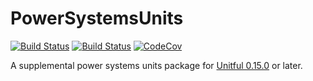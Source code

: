 # PowerSystemsUnits

[![Build Status](https://travis-ci.com/invenia/PowerSystemsUnits.jl.svg?branch=master)](https://travis-ci.com/invenia/PowerSystemsUnits.jl)
[![Build Status](https://ci.appveyor.com/api/projects/status/github/invenia/PowerSystemsUnits.jl?svg=true)](https://ci.appveyor.com/project/invenia/PowerSystemsUnits-jl)
[![CodeCov](https://codecov.io/gh/invenia/PowerSystemsUnits.jl/branch/master/graph/badge.svg)](https://codecov.io/gh/invenia/PowerSystemsUnits.jl)


A supplemental power systems units package for [Unitful 0.15.0](https://github.com/rigetti/Unitful.jl) or later.
